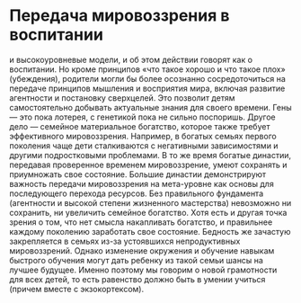 # Передача мировоззрения в воспитании

и высокоуровневые модели, и об этом действии говорят как о воспитании. Но кроме принципов «что такое хорошо и что такое плох» (убеждения), родители могли бы более осознанно сосредоточиться на передаче принципов мышления и восприятия мира, включая развитие агентности и постановку сверхцелей. Это позволит детям самостоятельно добывать актуальные знания для своего времени.
Гены — это пока лотерея, с генетикой пока не сильно поспоришь. Другое дело — семейное материальное богатство, которое также требует эффективного мировоззрения. Например, в богатых семьях первого поколения чаще дети сталкиваются с негативными зависимостями и другими подростковыми проблемами. В то же время богатые династии, передавая проверенное временем мировоззрение, умеют сохранять и приумножать свое состояние.
Большие династии демонстрируют важность передачи мировоззрения на мета-уровне как основы для последующего перехода ресурсов. Без правильного фундамента (агентности и высокой степени жизненного мастерства) невозможно ни сохранить, ни увеличить семейное богатство. Хотя есть и другая точка зрения о том, что нет смысла накапливать богатство, и правильнее каждому поколению заработать свое состояние.
Бедность же зачастую закрепляется в семьях из-за устоявшихся непродуктивных мировоззрений. Однако изменение окружения и обучение навыкам быстрого обучения могут дать ребенку из такой семьи шансы на лучшее будущее. Именно поэтому мы говорим о новой грамотности для всех детей, то есть равенство должно быть в умении учиться (причем вместе с экзокортексом).
